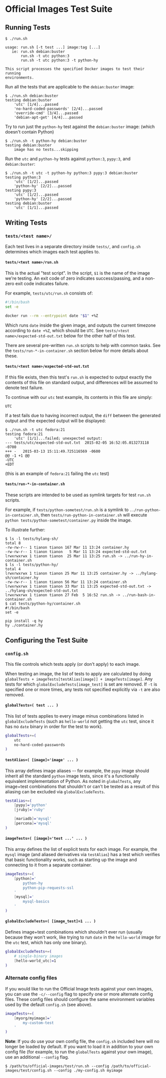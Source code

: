 # Official Images Test Suite

## Running Tests

```console
$ ./run.sh

usage: run.sh [-t test ...] image:tag [...]
   ie: run.sh debian:buster
       run.sh -t utc python:3
       run.sh -t utc python:3 -t python-hy

This script processes the specified Docker images to test their running
environments.
```

Run all the tests that are applicable to the `debian:buster` image:

```console
$ ./run.sh debian:buster
testing debian:buster
	'utc' [1/4]...passed
	'no-hard-coded-passwords' [2/4]...passed
	'override-cmd' [3/4]...passed
	'debian-apt-get' [4/4]...passed
```

Try to run just the `python-hy` test against the `debian:buster` image: (which doesn't contain Python)

```console
$ ./run.sh -t python-hy debian:buster
testing debian:buster
	image has no tests...skipping
```

Run the `utc` and `python-hy` tests against `python:3`, `pypy:3`, and `debian:buster`:

```console
$ ./run.sh -t utc -t python-hy python:3 pypy:3 debian:buster
testing python:3
	'utc' [1/2]...passed
	'python-hy' [2/2]...passed
testing pypy:3
	'utc' [1/2]...passed
	'python-hy' [2/2]...passed
testing debian:buster
	'utc' [1/1]...passed
```

## Writing Tests

### `tests/<test name>/`

Each test lives in a separate directory inside `tests/`, and `config.sh` determines which images each test applies to.

#### `tests/<test name>/run.sh`

This is the actual "test script". In the script, `$1` is the name of the image we're testing. An exit code of zero indicates success/passing, and a non-zero exit code indicates failure.

For example, `tests/utc/run.sh` consists of:

```bash
#!/bin/bash
set -e

docker run --rm --entrypoint date "$1" +%Z
```

Which runs `date` inside the given image, and outputs the current timezone according to `date +%Z`, which should be `UTC`. See `tests/<test name>/expected-std-out.txt` below for the other half of this test.

There are several pre-written `run.sh` scripts to help with common tasks. See the `tests/run-*-in-container.sh` section below for more details about these.

#### `tests/<test name>/expected-std-out.txt`

If this file exists, then this test's `run.sh` is expected to output exactly the contents of this file on standard output, and differences will be assumed to denote test failure.

To continue with our `utc` test example, its contents in this file are simply:

	UTC

If a test fails due to having incorrect output, the `diff` between the generated output and the expected output will be displayed:

```console
$ ./run.sh -t utc fedora:21
testing fedora:21
	'utc' [1/1]...failed; unexpected output:
--- tests/utc/expected-std-out.txt	2015-02-05 16:52:05.013273118 -0700
+++ -	2015-03-13 15:11:49.725116569 -0600
@@ -1 +1 @@
-UTC
+EDT
```

(this is an example of `fedora:21` failing the `utc` test)

#### `tests/run-*-in-container.sh`

These scripts are intended to be used as symlink targets for test `run.sh` scripts.

For example, if `tests/python-sometest/run.sh` is a symlink to `../run-python-in-container.sh`, then `tests/run-python-in-container.sh` will execute `python tests/python-sometest/container.py` inside the image.

To illustrate further:

```console
$ ls -l tests/hylang-sh/
total 8
-rw-rw-r-- 1 tianon tianon 167 Mar 11 13:24 container.hy
-rw-rw-r-- 1 tianon tianon   5 Mar 11 13:24 expected-std-out.txt
lrwxrwxrwx 1 tianon tianon  25 Mar 11 13:25 run.sh -> ../run-hy-in-container.sh
$ ls -l tests/python-hy/
total 4
lrwxrwxrwx 1 tianon tianon 25 Mar 11 13:25 container.hy -> ../hylang-sh/container.hy
-rw-rw-r-- 1 tianon tianon 56 Mar 11 13:24 container.sh
lrwxrwxrwx 1 tianon tianon 33 Mar 11 13:25 expected-std-out.txt -> ../hylang-sh/expected-std-out.txt
lrwxrwxrwx 1 tianon tianon 27 Feb  5 16:52 run.sh -> ../run-bash-in-container.sh
$ cat tests/python-hy/container.sh
#!/bin/bash
set -e

pip install -q hy
hy ./container.hy
```

## Configuring the Test Suite

### `config.sh`

This file controls which tests apply (or don't apply) to each image.

When testing an image, the list of tests to apply are calculated by doing `globalTests + imageTests[testAlias[image]] + imageTests[image]`. Any tests for which `globalExcludeTests[image_test]` is set are removed. If `-t` is specified one or more times, any tests not specified explicitly via `-t` are also removed.

#### `globalTests=( test ... )`

This list of tests applies to every image minus combinations listed in `globalExcludeTests` (such as `hello-world` not getting the `utc` test, since it has no `date` binary in order for the test to work).

```bash
globalTests+=(
	utc
	no-hard-coded-passwords
)
```

#### `testAlias=( [image]='image' ... )`

This array defines image aliases -- for example, the `pypy` image should inherit all the standard `python` image tests, since it's a functionally equivalent implementation of Python. As noted in `globalTests`, any image+test combinations that shouldn't or can't be tested as a result of this aliasing can be excluded via `globalExcludeTests`.

```bash
testAlias+=(
	[pypy]='python'
	[jruby]='ruby'

	[mariadb]='mysql'
	[percona]='mysql'
)
```

#### `imageTests=( [image]='test ...' ... )`

This array defines the list of explicit tests for each image. For example, the `mysql` image (and aliased derivatives via `testAlias`) has a test which verifies that basic functionality works, such as starting up the image and connecting to it from a separate container.

```bash
imageTests+=(
	[python]='
		python-hy
		python-pip-requests-ssl
	'
	[mysql]='
		mysql-basics
	'
)
```

#### `globalExcludeTests=( [image_test]=1 ... )`

Defines image+test combinations which shouldn't ever run (usually because they won't work, like trying to run `date` in the `hello-world` image for the `utc` test, which has only one binary).

```bash
globalExcludeTests+=(
	# single-binary images
	[hello-world_utc]=1
)
```

### Alternate config files

If you would like to run the Official Image tests against your own images, you can use the `-c/--config` flag to specify one or more alternate config files. These config files should configure the same environment variables used by the default `config.sh` (see above).

```bash
imageTests+=(
	[myorg/myimage]='
		my-custom-test
	'
)
```

**Note**: If you do use your own config file, the `config.sh` included here will no longer be loaded by default. If you want to load it in addition to your own config file (for example, to run the `globalTests` against your own image), use an additional `--config` flag.

```console
$ /path/to/official-images/test/run.sh --config /path/to/official-images/test/config.sh --config ./my-config.sh myimage
```

